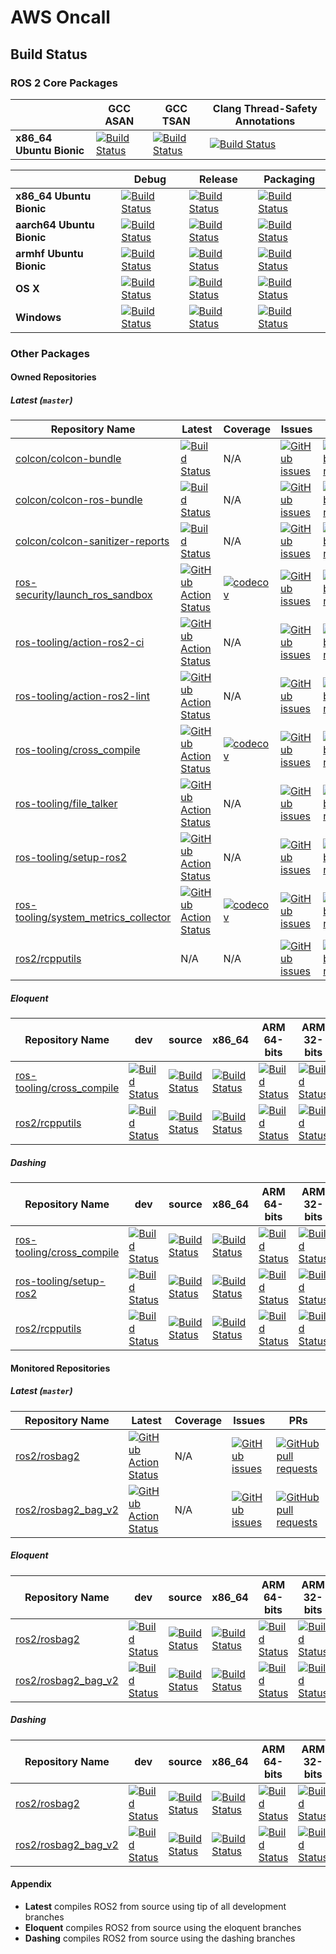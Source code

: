 # AWS Oncall

## Build Status

### ROS 2 Core Packages

|                          | GCC ASAN                                                                                                                                                                  | GCC TSAN                                                                                                                                                                | Clang Thread-Safety Annotations                                                                                                                                 |
|--------------------------|---------------------------------------------------------------------------------------------------------------------------------------------------------------------------|-------------------------------------------------------------------------------------------------------------------------------------------------------------------------|-----------------------------------------------------------------------------------------------------------------------------------------------------------------|
| **x86_64 Ubuntu Bionic** | [![Build Status](https://ci.ros2.org/view/nightly/job/nightly_linux_address_sanitizer/badge/icon)](https://ci.ros2.org/view/nightly/job/nightly_linux_address_sanitizer/) | [![Build Status](https://ci.ros2.org/view/nightly/job/nightly_linux_thread_sanitizer/badge/icon)](https://ci.ros2.org/view/nightly/job/nightly_linux_thread_sanitizer/) | [![Build Status](https://ci.ros2.org/view/nightly/job/nightly_linux_clang_libcxx/badge/icon)](https://ci.ros2.org/view/nightly/job/nightly_linux_clang_libcxx/) |

|                           | Debug                                                                                                                                                             | Release                                                                                                                                                               | Packaging                                                                                                                                                     |
|---------------------------|-------------------------------------------------------------------------------------------------------------------------------------------------------------------|-----------------------------------------------------------------------------------------------------------------------------------------------------------------------|---------------------------------------------------------------------------------------------------------------------------------------------------------------|
| **x86_64 Ubuntu Bionic**  | [![Build Status](https://ci.ros2.org/view/nightly/job/nightly_linux_debug/badge/icon)](https://ci.ros2.org/view/nightly/job/nightly_linux_debug/)                 | [![Build Status](https://ci.ros2.org/view/nightly/job/nightly_linux_release/badge/icon)](https://ci.ros2.org/view/nightly/job/nightly_linux_release/)                 | [![Build Status](https://ci.ros2.org/view/packaging/job/packaging_linux/badge/icon)](https://ci.ros2.org/view/packaging/job/packaging_linux/)                 |
| **aarch64 Ubuntu Bionic** | [![Build Status](https://ci.ros2.org/view/nightly/job/nightly_linux-aarch64_debug/badge/icon)](https://ci.ros2.org/view/nightly/job/nightly_linux-aarch64_debug/) | [![Build Status](https://ci.ros2.org/view/nightly/job/nightly_linux-aarch64_release/badge/icon)](https://ci.ros2.org/view/nightly/job/nightly_linux-aarch64_release/) | [![Build Status](https://ci.ros2.org/view/packaging/job/packaging_linux-aarch64/badge/icon)](https://ci.ros2.org/view/packaging/job/packaging_linux-aarch64/) |
| **armhf Ubuntu Bionic**   | [![Build Status](https://ci.ros2.org/view/nightly/job/nightly_linux-armhf_debug/badge/icon)](https://ci.ros2.org/view/nightly/job/nightly_linux-armhf_debug/)     | [![Build Status](https://ci.ros2.org/view/nightly/job/nightly_linux-armhf_release/badge/icon)](https://ci.ros2.org/view/nightly/job/nightly_linux-armhf_release/)     | [![Build Status](https://ci.ros2.org/view/packaging/job/packaging_linux-armhf/badge/icon)](https://ci.ros2.org/view/packaging/job/packaging_linux-armhf/)     |
| **OS X**                  | [![Build Status](https://ci.ros2.org/view/nightly/job/nightly_osx_debug/badge/icon)](https://ci.ros2.org/view/nightly/job/nightly_osx_debug/)                     | [![Build Status](https://ci.ros2.org/view/nightly/job/nightly_osx_release/badge/icon)](https://ci.ros2.org/view/nightly/job/nightly_osx_release/)                     | [![Build Status](https://ci.ros2.org/view/packaging/job/packaging_osx/badge/icon)](https://ci.ros2.org/view/packaging/job/packaging_osx/)                     |
| **Windows**               | [![Build Status](https://ci.ros2.org/view/nightly/job/nightly_win_deb/badge/icon)](https://ci.ros2.org/view/nightly/job/nightly_win_deb/)                         | [![Build Status](https://ci.ros2.org/view/nightly/job/nightly_win_rel/badge/icon)](https://ci.ros2.org/view/nightly/job/nightly_win_rel/)                             | [![Build Status](https://ci.ros2.org/view/packaging/job/packaging_windows/badge/icon)](https://ci.ros2.org/view/packaging/job/packaging_windows/)             |

### Other Packages

#### Owned Repositories

##### Latest (`master`)

| Repository Name                        | Latest                                                                                                                                                                                                  | Coverage                                                                                                                                                           | Issues                                                                                                                                                        | PRs                                                                                                                                                                    |
|----------------------------------------|---------------------------------------------------------------------------------------------------------------------------------------------------------------------------------------------------------|--------------------------------------------------------------------------------------------------------------------------------------------------------------------|---------------------------------------------------------------------------------------------------------------------------------------------------------------|------------------------------------------------------------------------------------------------------------------------------------------------------------------------|
| [colcon/colcon-bundle]                 | [![Build Status](https://travis-ci.org/colcon/colcon-bundle.svg?branch=master)](https://travis-ci.org/colcon/colcon-bundle)                                                                             | N/A                                                                                                                                                                | [![GitHub issues](https://img.shields.io/github/issues/colcon/colcon-bundle)](https://github.com/colcon/colcon-bundle/issues)                                 | [![GitHub pull requests](https://img.shields.io/github/issues-pr/colcon/colcon-bundle)](https://github.com/colcon/colcon-bundle/pulls)                                 |
| [colcon/colcon-ros-bundle]             | [![Build Status](https://travis-ci.org/colcon/colcon-ros-bundle.svg?branch=master)](https://travis-ci.org/colcon/colcon-ros-bundle)                                                                     | N/A                                                                                                                                                                | [![GitHub issues](https://img.shields.io/github/issues/colcon/colcon-ros-bundle)](https://github.com/colcon/colcon-ros-bundle/issues)                         | [![GitHub pull requests](https://img.shields.io/github/issues-pr/colcon/colcon-ros-bundle)](https://github.com/colcon/colcon-ros-bundle/pulls)                         |
| [colcon/colcon-sanitizer-reports]      | [![Build Status](https://dev.azure.com/osrf/colcon-sanitizer-reports/_apis/build/status/colcon.colcon-sanitizer-reports?branchName=master)](https://dev.azure.com/osrf/colcon-sanitizer-reports/_build/latest?definitionId=1&branchName=master) | N/A | [![GitHub issues](https://img.shields.io/github/issues/colcon/colcon-sanitizer-reports)](https://github.com/colcon/colcon-sanitizer-reports/issues) | [![GitHub pull requests](https://img.shields.io/github/issues-pr/colcon/colcon-sanitizer-reports)](https://github.com/colcon/colcon-sanitizer-reports/pulls)
| [ros-security/launch_ros_sandbox]      | [![GitHub Action Status](https://github.com/ros-security/launch_ros_sandbox/workflows/Test%20launch_ros_sandbox/badge.svg)](https://github.com/ros-security/launch_ros_sandbox)                         | [![codecov](https://codecov.io/gh/ros-security/launch_ros_sandbox/branch/master/graph/badge.svg)](https://codecov.io/gh/ros-security/launch_ros_sandbox)           | [![GitHub issues](https://img.shields.io/github/issues/ros-security/launch_ros_sandbox)](https://github.com/ros-security/launch_ros_sandbox/issues)           | [![GitHub pull requests](https://img.shields.io/github/issues-pr/ros-security/launch_ros_sandbox)](https://github.com/ros-security/launch_ros_sandbox/pulls)           |
| [ros-tooling/action-ros2-ci]           | [![GitHub Action Status](https://github.com/ros-tooling/action-ros2-ci/workflows/Test%20action-ros2-ci/badge.svg)](https://github.com/ros-tooling/action-ros2-ci/actions)                               | N/A                                                                                                                                                                | [![GitHub issues](https://img.shields.io/github/issues/ros-tooling/action-ros2-ci)](https://github.com/ros-tooling/action-ros2-ci/issues)                     | [![GitHub pull requests](https://img.shields.io/github/issues-pr/ros-tooling/action-ros2-ci)](https://github.com/ros-tooling/action-ros2-ci/pulls)                     |
| [ros-tooling/action-ros2-lint]         | [![GitHub Action Status](https://github.com/ros-tooling/action-ros2-lint/workflows/Test%20action-ros2-lint/badge.svg)](https://github.com/ros-tooling/action-ros2-lint/actions)                         | N/A                                                                                                                                                                | [![GitHub issues](https://img.shields.io/github/issues/ros-tooling/action-ros2-lint)](https://github.com/ros-tooling/action-ros2-lint/issues)                 | [![GitHub pull requests](https://img.shields.io/github/issues-pr/ros-tooling/action-ros2-lint)](https://github.com/ros-tooling/action-ros2-lint/pulls)                 |
| [ros-tooling/cross_compile]            | [![GitHub Action Status](https://github.com/ros-tooling/cross_compile/workflows/Test%20cross_compile/badge.svg)](https://github.com/ros-tooling/cross_compile/actions)                                  | [![codecov](https://codecov.io/gh/ros-tooling/cross_compile/branch/master/graph/badge.svg)](https://codecov.io/gh/ros-tooling/cross_compile)                       | [![GitHub issues](https://img.shields.io/github/issues/ros-tooling/cross_compile)](https://github.com/ros-tooling/cross_compile/issues)                       | [![GitHub pull requests](https://img.shields.io/github/issues-pr/ros-tooling/cross_compile)](https://github.com/ros-tooling/cross_compile/pulls)                       |
| [ros-tooling/file_talker]              | [![GitHub Action Status](https://github.com/ros-tooling/file_talker/workflows/Test%20file_talker/badge.svg)](https://github.com/ros-tooling/file_talker/actions)                                        | N/A                                                                                                                                                                | [![GitHub issues](https://img.shields.io/github/issues/ros-tooling/file_talker)](https://github.com/ros-tooling/file_talker/issues)                           | [![GitHub pull requests](https://img.shields.io/github/issues-pr/ros-tooling/file_talker)](https://github.com/ros-tooling/file_talker/pulls)                           |
| [ros-tooling/setup-ros2]               | [![GitHub Action Status](https://github.com/ros-tooling/setup-ros2/workflows/Test%20setup-ros2/badge.svg)](https://github.com/ros-tooling/setup-ros2/actions)                                           | N/A                                                                                                                                                                | [![GitHub issues](https://img.shields.io/github/issues/ros-tooling/setup-ros2)](https://github.com/ros-tooling/setup-ros2/issues)                             | [![GitHub pull requests](https://img.shields.io/github/issues-pr/ros-tooling/setup-ros2)](https://github.com/ros-tooling/setup-ros2/pulls)                             |
| [ros-tooling/system_metrics_collector] | [![GitHub Action Status](https://github.com/ros-tooling/system_metrics_collector/workflows/Test%20system_metrics_collector/badge.svg)](https://github.com/ros-tooling/system_metrics_collector/actions) | [![codecov](https://codecov.io/gh/ros-tooling/system_metrics_collector/branch/master/graph/badge.svg)](https://codecov.io/gh/ros-tooling/system_metrics_collector) | [![GitHub issues](https://img.shields.io/github/issues/ros-tooling/system_metrics_collector)](https://github.com/ros-tooling/system_metrics_collector/issues) | [![GitHub pull requests](https://img.shields.io/github/issues-pr/ros-tooling/system_metrics_collector)](https://github.com/ros-tooling/system_metrics_collector/pulls) |
| [ros2/rcpputils]                       | N/A                                                                                                                                                                                                     | N/A                                                                                                                                                                | [![GitHub issues](https://img.shields.io/github/issues/ros2/rcpputils)](https://github.com/ros2/rcpputils/issues)                                             | [![GitHub pull requests](https://img.shields.io/github/issues-pr/ros2/rcpputils)](https://github.com/ros2/rcpputils/pulls)                                             |


##### Eloquent
| Repository Name                        | dev                                                                                                                                                                                                 | source                                                                                                                                                                                                              | x86_64                                                                                                                                                                                                                                  | ARM 64-bits                                                                                                                                                                                                                                                 | ARM 32-bits                                                                                                                                                                                                                                                 |
|----------------------------------------|-----------------------------------------------------------------------------------------------------------------------------------------------------------------------------------------------------|---------------------------------------------------------------------------------------------------------------------------------------------------------------------------------------------------------------------|-----------------------------------------------------------------------------------------------------------------------------------------------------------------------------------------------------------------------------------------|-------------------------------------------------------------------------------------------------------------------------------------------------------------------------------------------------------------------------------------------------------------|-------------------------------------------------------------------------------------------------------------------------------------------------------------------------------------------------------------------------------------------------------------|
| [ros-tooling/cross_compile]            | [![Build Status](http://build.ros2.org/view/Edev/job/Edev__cross_compile__ubuntu_bionic_amd64/badge/icon)](http://build.ros2.org/view/Edev/job/Edev__cross_compile__ubuntu_bionic_amd64/)           | [![Build Status](http://build.ros2.org/view/Esrc_uB/job/Esrc_uB__cross_compile__ubuntu_bionic__source/badge/icon)](http://build.ros2.org/view/Esrc_uB/job/Esrc_uB__cross_compile__ubuntu_bionic__source/)           | [![Build Status](http://build.ros2.org/view/Ebin_uB64/job/Ebin_uB64__cross_compile__ubuntu_bionic_amd64__binary/badge/icon)](http://build.ros2.org/view/Ebin_uB64/job/Ebin_uB64__cross_compile__ubuntu_bionic_amd64__binary/)           | [![Build Status](http://build.ros2.org/view/Ebin_ubv8_uBv8/job/Ebin_ubv8_uBv8__cross_compile__ubuntu_bionic_arm64__binary/badge/icon)](http://build.ros2.org/view/Ebin_ubv8_uBv8/job/Ebin_ubv8_uBv8__cross_compile__ubuntu_bionic_arm64__binary/)           | [![Build Status](http://build.ros2.org/view/Ebin_ubhf_uBhf/job/Ebin_ubhf_uBhf__cross_compile__ubuntu_bionic_armhf__binary/badge/icon)](http://build.ros2.org/view/Ebin_ubhf_uBhf/job/Ebin_ubhf_uBhf__cross_compile__ubuntu_bionic_armhf__binary/)           |
| [ros2/rcpputils]                       | [![Build Status](http://build.ros2.org/view/Edev/job/Edev__rcpputils__ubuntu_bionic_amd64/badge/icon)](http://build.ros2.org/view/Edev/job/Edev__rcpputils__ubuntu_bionic_amd64/)                   | [![Build Status](http://build.ros2.org/view/Esrc_uB/job/Esrc_uB__rcpputils__ubuntu_bionic__source/badge/icon)](http://build.ros2.org/view/Esrc_uB/job/Esrc_uB__rcpputils__ubuntu_bionic__source/)                   | [![Build Status](http://build.ros2.org/view/Ebin_uB64/job/Ebin_uB64__rcpputils__ubuntu_bionic_amd64__binary/badge/icon)](http://build.ros2.org/view/Ebin_uB64/job/Ebin_uB64__rcpputils__ubuntu_bionic_amd64__binary/)                   | [![Build Status](http://build.ros2.org/view/Ebin_ubv8_uBv8/job/Ebin_ubv8_uBv8__rcpputils__ubuntu_bionic_arm64__binary/badge/icon)](http://build.ros2.org/view/Ebin_ubv8_uBv8/job/Ebin_ubv8_uBv8__rcpputils__ubuntu_bionic_arm64__binary/)                   | [![Build Status](http://build.ros2.org/view/Ebin_ubhf_uBhf/job/Ebin_ubhf_uBhf__rcpputils__ubuntu_bionic_armhf__binary/badge/icon)](http://build.ros2.org/view/Ebin_ubhf_uBhf/job/Ebin_ubhf_uBhf__rcpputils__ubuntu_bionic_armhf__binary/)                   |


##### Dashing

| Repository Name                        | dev                                                                                                                                                                                                 | source                                                                                                                                                                                                              | x86_64                                                                                                                                                                                                                                  | ARM 64-bits                                                                                                                                                                                                                                                 | ARM 32-bits                                                                                                                                                                                                                                                 |
|----------------------------------------|-----------------------------------------------------------------------------------------------------------------------------------------------------------------------------------------------------|---------------------------------------------------------------------------------------------------------------------------------------------------------------------------------------------------------------------|-----------------------------------------------------------------------------------------------------------------------------------------------------------------------------------------------------------------------------------------|-------------------------------------------------------------------------------------------------------------------------------------------------------------------------------------------------------------------------------------------------------------|-------------------------------------------------------------------------------------------------------------------------------------------------------------------------------------------------------------------------------------------------------------|
| [ros-tooling/cross_compile]            | [![Build Status](http://build.ros2.org/view/Ddev/job/Ddev__cross_compile__ubuntu_bionic_amd64/badge/icon)](http://build.ros2.org/view/Ddev/job/Ddev__cross_compile__ubuntu_bionic_amd64/)           | [![Build Status](http://build.ros2.org/view/Dsrc_uB/job/Dsrc_uB__cross_compile__ubuntu_bionic__source/badge/icon)](http://build.ros2.org/view/Dsrc_uB/job/Dsrc_uB__cross_compile__ubuntu_bionic__source/)           | [![Build Status](http://build.ros2.org/view/Dbin_uB64/job/Dbin_uB64__cross_compile__ubuntu_bionic_amd64__binary/badge/icon)](http://build.ros2.org/view/Dbin_uB64/job/Dbin_uB64__cross_compile__ubuntu_bionic_amd64__binary/)           | [![Build Status](http://build.ros2.org/view/Dbin_ubv8_uBv8/job/Dbin_ubv8_uBv8__cross_compile__ubuntu_bionic_arm64__binary/badge/icon)](http://build.ros2.org/view/Dbin_ubv8_uBv8/job/Dbin_ubv8_uBv8__cross_compile__ubuntu_bionic_arm64__binary/)           | [![Build Status](http://build.ros2.org/view/Dbin_ubhf_uBhf/job/Dbin_ubhf_uBhf__cross_compile__ubuntu_bionic_armhf__binary/badge/icon)](http://build.ros2.org/view/Dbin_ubhf_uBhf/job/Dbin_ubhf_uBhf__cross_compile__ubuntu_bionic_armhf__binary/)           |
| [ros-tooling/setup-ros2]               | [![Build Status](http://build.ros2.org/view/Ddev/job/Ddev__launch_ros_sandbox__ubuntu_bionic_amd64/badge/icon)](http://build.ros2.org/view/Ddev/job/Ddev__launch_ros_sandbox__ubuntu_bionic_amd64/) | [![Build Status](http://build.ros2.org/view/Dsrc_uB/job/Dsrc_uB__launch_ros_sandbox__ubuntu_bionic__source/badge/icon)](http://build.ros2.org/view/Dsrc_uB/job/Dsrc_uB__launch_ros_sandbox__ubuntu_bionic__source/) | [![Build Status](http://build.ros2.org/view/Dbin_uB64/job/Dbin_uB64__launch_ros_sandbox__ubuntu_bionic_amd64__binary/badge/icon)](http://build.ros2.org/view/Dbin_uB64/job/Dbin_uB64__launch_ros_sandbox__ubuntu_bionic_amd64__binary/) | [![Build Status](http://build.ros2.org/view/Dbin_ubv8_uBv8/job/Dbin_ubv8_uBv8__launch_ros_sandbox__ubuntu_bionic_arm64__binary/badge/icon)](http://build.ros2.org/view/Dbin_ubv8_uBv8/job/Dbin_ubv8_uBv8__launch_ros_sandbox__ubuntu_bionic_arm64__binary/) | [![Build Status](http://build.ros2.org/view/Dbin_ubhf_uBhf/job/Dbin_ubhf_uBhf__launch_ros_sandbox__ubuntu_bionic_armhf__binary/badge/icon)](http://build.ros2.org/view/Dbin_ubhf_uBhf/job/Dbin_ubhf_uBhf__launch_ros_sandbox__ubuntu_bionic_armhf__binary/) |
| [ros2/rcpputils]                       | [![Build Status](http://build.ros2.org/view/Ddev/job/Ddev__rcpputils__ubuntu_bionic_amd64/badge/icon)](http://build.ros2.org/view/Ddev/job/Ddev__rcpputils__ubuntu_bionic_amd64/)                   | [![Build Status](http://build.ros2.org/view/Dsrc_uB/job/Dsrc_uB__rcpputils__ubuntu_bionic__source/badge/icon)](http://build.ros2.org/view/Dsrc_uB/job/Dsrc_uB__rcpputils__ubuntu_bionic__source/)                   | [![Build Status](http://build.ros2.org/view/Dbin_uB64/job/Dbin_uB64__rcpputils__ubuntu_bionic_amd64__binary/badge/icon)](http://build.ros2.org/view/Dbin_uB64/job/Dbin_uB64__rcpputils__ubuntu_bionic_amd64__binary/)                   | [![Build Status](http://build.ros2.org/view/Dbin_ubv8_uBv8/job/Dbin_ubv8_uBv8__rcpputils__ubuntu_bionic_arm64__binary/badge/icon)](http://build.ros2.org/view/Dbin_ubv8_uBv8/job/Dbin_ubv8_uBv8__rcpputils__ubuntu_bionic_arm64__binary/)                   | [![Build Status](http://build.ros2.org/view/Dbin_ubhf_uBhf/job/Dbin_ubhf_uBhf__rcpputils__ubuntu_bionic_armhf__binary/badge/icon)](http://build.ros2.org/view/Dbin_ubhf_uBhf/job/Dbin_ubhf_uBhf__rcpputils__ubuntu_bionic_armhf__binary/)                   |

#### Monitored Repositories

##### Latest (`master`)

| Repository Name       | Latest                                                                                                                                                        | Coverage | Issues                                                                                                                      | PRs                                                                                                                                  |
|-----------------------|---------------------------------------------------------------------------------------------------------------------------------------------------------------|----------|-----------------------------------------------------------------------------------------------------------------------------|--------------------------------------------------------------------------------------------------------------------------------------|
| [ros2/rosbag2]        | [![GitHub Action Status](https://github.com/ros2/rosbag2/workflows/Test%20rosbag2/badge.svg)](https://github.com/ros2/rosbag2/actions)                        | N/A      | [![GitHub issues](https://img.shields.io/github/issues/ros2/rosbag2)](https://github.com/ros2/rosbag2/issues)               | [![GitHub pull requests](https://img.shields.io/github/issues-pr/ros2/rosbag2)](https://github.com/ros2/rosbag2/pulls)               |
| [ros2/rosbag2_bag_v2] | [![GitHub Action Status](https://github.com/ros2/rosbag2_bag_v2/workflows/Test%20rosbag2_bag_v2/badge.svg)](https://github.com/ros2/rosbag2_bag_v2/actions)   | N/A      | [![GitHub issues](https://img.shields.io/github/issues/ros2/rosbag2_bag_v2)](https://github.com/ros2/rosbag2_bag_v2/issues) | [![GitHub pull requests](https://img.shields.io/github/issues-pr/ros2/rosbag2_bag_v2)](https://github.com/ros2/rosbag2_bag_v2/pulls) |

##### Eloquent

| Repository Name       | dev                                                                                                                                                                                         | source                                                                                                                                                                                                                      | x86_64                                                                                                                                                                                                                                          | ARM 64-bits                                                                                                                                                                                                                                                         | ARM 32-bits                                                                                                                                                                                                                                                         |
|-----------------------|---------------------------------------------------------------------------------------------------------------------------------------------------------------------------------------------|-----------------------------------------------------------------------------------------------------------------------------------------------------------------------------------------------------------------------------|-------------------------------------------------------------------------------------------------------------------------------------------------------------------------------------------------------------------------------------------------|---------------------------------------------------------------------------------------------------------------------------------------------------------------------------------------------------------------------------------------------------------------------|---------------------------------------------------------------------------------------------------------------------------------------------------------------------------------------------------------------------------------------------------------------------|
| [ros2/rosbag2]        | [![Build Status](http://build.ros2.org/view/Edev/job/Edev__rosbag2__ubuntu_bionic_amd64/badge/icon)](http://build.ros2.org/view/Edev/job/Edev__rosbag2__ubuntu_bionic_amd64/)               | [![Build Status](http://build.ros2.org/view/Esrc_uB/job/Esrc_uB__rosbag2__ubuntu_bionic__source/badge/icon)](http://build.ros2.org/view/Esrc_uB/job/Esrc_uB__rosbag2__ubuntu_bionic__source/)                               | [![Build Status](http://build.ros2.org/view/Ebin_uB64/job/Ebin_uB64__rosbag2__ubuntu_bionic_amd64__binary/badge/icon)](http://build.ros2.org/view/Ebin_uB64/job/Ebin_uB64__rosbag2__ubuntu_bionic_amd64__binary/)                               | [![Build Status](http://build.ros2.org/view/Ebin_ubv8_uBv8/job/Ebin_ubv8_uBv8__rosbag2__ubuntu_bionic_arm64__binary/badge/icon)](http://build.ros2.org/view/Ebin_ubv8_uBv8/job/Ebin_ubv8_uBv8__rosbag2__ubuntu_bionic_arm64__binary/)                               | [![Build Status](http://build.ros2.org/view/Ebin_ubhf_uBhf/job/Ebin_ubhf_uBhf__rosbag2__ubuntu_bionic_armhf__binary/badge/icon)](http://build.ros2.org/view/Ebin_ubhf_uBhf/job/Ebin_ubhf_uBhf__rosbag2__ubuntu_bionic_armhf__binary/)                               |
| [ros2/rosbag2_bag_v2] | [![Build Status](http://build.ros2.org/view/Edev/job/Edev__rosbag2_bag_v2__ubuntu_bionic_amd64/badge/icon)](http://build.ros2.org/view/Edev/job/Edev__rosbag2_bag_v2__ubuntu_bionic_amd64/) | [![Build Status](http://build.ros2.org/view/Esrc_uB/job/Esrc_uB__rosbag2_bag_v2_plugins__ubuntu_bionic__source/badge/icon)](http://build.ros2.org/view/Esrc_uB/job/Esrc_uB__rosbag2_bag_v2_plugins__ubuntu_bionic__source/) | [![Build Status](http://build.ros2.org/view/Ebin_uB64/job/Ebin_uB64__rosbag2_bag_v2_plugins__ubuntu_bionic_amd64__binary/badge/icon)](http://build.ros2.org/view/Ebin_uB64/job/Ebin_uB64__rosbag2_bag_v2_plugins__ubuntu_bionic_amd64__binary/) | [![Build Status](http://build.ros2.org/view/Ebin_ubv8_uBv8/job/Ebin_ubv8_uBv8__rosbag2_bag_v2_plugins__ubuntu_bionic_arm64__binary/badge/icon)](http://build.ros2.org/view/Ebin_ubv8_uBv8/job/Ebin_ubv8_uBv8__rosbag2_bag_v2_plugins__ubuntu_bionic_arm64__binary/) | [![Build Status](http://build.ros2.org/view/Ebin_ubhf_uBhf/job/Ebin_ubhf_uBhf__rosbag2_bag_v2_plugins__ubuntu_bionic_armhf__binary/badge/icon)](http://build.ros2.org/view/Ebin_ubhf_uBhf/job/Ebin_ubhf_uBhf__rosbag2_bag_v2_plugins__ubuntu_bionic_armhf__binary/) |

##### Dashing

| Repository Name | dev                                                                                                                                                                           | source                                                                                                                                                                                        | x86_64                                                                                                                                                                                                            | ARM 64-bits                                                                                                                                                                                                                           | ARM 32-bits                                                                                                                                                                                                                           |
|-----------------|-------------------------------------------------------------------------------------------------------------------------------------------------------------------------------|-----------------------------------------------------------------------------------------------------------------------------------------------------------------------------------------------|-------------------------------------------------------------------------------------------------------------------------------------------------------------------------------------------------------------------|---------------------------------------------------------------------------------------------------------------------------------------------------------------------------------------------------------------------------------------|---------------------------------------------------------------------------------------------------------------------------------------------------------------------------------------------------------------------------------------|
| [ros2/rosbag2]  | [![Build Status](http://build.ros2.org/view/Ddev/job/Ddev__rosbag2__ubuntu_bionic_amd64/badge/icon)](http://build.ros2.org/view/Ddev/job/Ddev__rosbag2__ubuntu_bionic_amd64/) | [![Build Status](http://build.ros2.org/view/Dsrc_uB/job/Dsrc_uB__rosbag2__ubuntu_bionic__source/badge/icon)](http://build.ros2.org/view/Dsrc_uB/job/Dsrc_uB__rosbag2__ubuntu_bionic__source/) | [![Build Status](http://build.ros2.org/view/Dbin_uB64/job/Dbin_uB64__rosbag2__ubuntu_bionic_amd64__binary/badge/icon)](http://build.ros2.org/view/Dbin_uB64/job/Dbin_uB64__rosbag2__ubuntu_bionic_amd64__binary/) | [![Build Status](http://build.ros2.org/view/Dbin_ubv8_uBv8/job/Dbin_ubv8_uBv8__rosbag2__ubuntu_bionic_arm64__binary/badge/icon)](http://build.ros2.org/view/Dbin_ubv8_uBv8/job/Dbin_ubv8_uBv8__rosbag2__ubuntu_bionic_arm64__binary/) | [![Build Status](http://build.ros2.org/view/Dbin_ubhf_uBhf/job/Dbin_ubhf_uBhf__rosbag2__ubuntu_bionic_armhf__binary/badge/icon)](http://build.ros2.org/view/Dbin_ubhf_uBhf/job/Dbin_ubhf_uBhf__rosbag2__ubuntu_bionic_armhf__binary/) |
| [ros2/rosbag2_bag_v2] | [![Build Status](http://build.ros2.org/view/Ddev/job/Ddev__rosbag2_bag_v2__ubuntu_bionic_amd64/badge/icon)](http://build.ros2.org/view/Ddev/job/Ddev__rosbag2_bag_v2__ubuntu_bionic_amd64/) | [![Build Status](http://build.ros2.org/view/Dsrc_uB/job/Dsrc_uB__rosbag2_bag_v2_plugins__ubuntu_bionic__source/badge/icon)](http://build.ros2.org/view/Dsrc_uB/job/Dsrc_uB__rosbag2_bag_v2_plugins__ubuntu_bionic__source/) | [![Build Status](http://build.ros2.org/view/Dbin_uB64/job/Dbin_uB64__rosbag2_bag_v2_plugins__ubuntu_bionic_amd64__binary/badge/icon)](http://build.ros2.org/view/Dbin_uB64/job/Dbin_uB64__rosbag2_bag_v2_plugins__ubuntu_bionic_amd64__binary/) | [![Build Status](http://build.ros2.org/view/Dbin_ubv8_uBv8/job/Dbin_ubv8_uBv8__rosbag2_bag_v2_plugins__ubuntu_bionic_arm64__binary/badge/icon)](http://build.ros2.org/view/Dbin_ubv8_uBv8/job/Dbin_ubv8_uBv8__rosbag2_bag_v2_plugins__ubuntu_bionic_arm64__binary/) | [![Build Status](http://build.ros2.org/view/Dbin_ubhf_uBhf/job/Dbin_ubhf_uBhf__rosbag2_bag_v2_plugins__ubuntu_bionic_armhf__binary/badge/icon)](http://build.ros2.org/view/Dbin_ubhf_uBhf/job/Dbin_ubhf_uBhf__rosbag2_bag_v2_plugins__ubuntu_bionic_armhf__binary/) |

#### Appendix

* **Latest** compiles ROS2 from source using tip of all development branches
* **Eloquent** compiles ROS2 from source using the eloquent branches
* **Dashing** compiles ROS2 from source using the dashing branches

[colcon/colcon-bundle]: https://github.com/colcon/colcon-bundle
[colcon/colcon-ros-bundle]: https://github.com/colcon/colcon-ros-bundle
[colcon/colcon-sanitizer-reports]: https://github.com/colcon/colcon-sanitizer-reports
[ros-security/launch_ros_sandbox]: https://github.com/ros-security/launch_ros_sandbox
[ros-tooling/action-ros2-ci]: https://github.com/ros-tooling/action-ros2-ci
[ros-tooling/action-ros2-lint]: https://github.com/ros-tooling/action-ros2-lint
[ros-tooling/cross_compile]: https://github.com/ros-tooling/cross_compile
[ros-tooling/file_talker]: https://github.com/ros-tooling/file_talker
[ros-tooling/setup-ros2]: https://github.com/ros-tooling/setup-ros2
[ros-tooling/system_metrics_collector]: https://github.com/ros-tooling/system_metrics_collector
[ros2/rcpputils]: https://github.com/ros2/rcpputils
[ros2/rosbag2]: https://github.com/ros2/rosbag2
[ros2/rosbag2_bag_v2]: https://github.com/ros2/rosbag2_bag_v2
